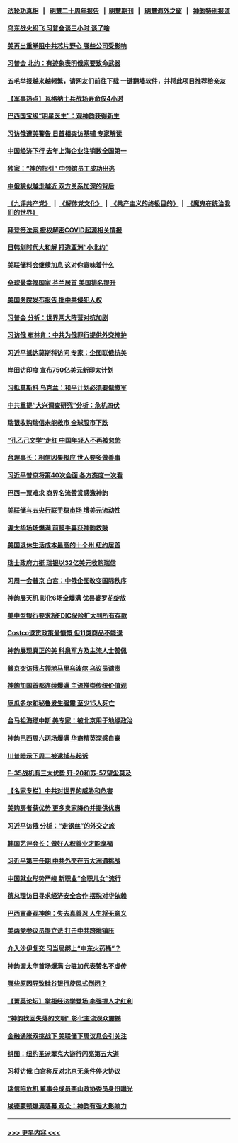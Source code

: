 #### [法轮功真相](https://github.com/gfw-breaker/truth/blob/master/README.md?t=0) &nbsp;&nbsp;|&nbsp;&nbsp; [明慧二十周年报告](https://github.com/gfw-breaker/mh-reports/blob/master/README.md?t=0) &nbsp;&nbsp;|&nbsp;&nbsp;[明慧期刊](https://github.com/gfw-breaker/mh-qikan) &nbsp;&nbsp;|&nbsp;&nbsp; [明慧海外之窗](https://github.com/gfw-breaker/mh-news/blob/master/README.md?t=0) &nbsp;&nbsp;|&nbsp;&nbsp; [神韵特别报道](https://github.com/gfw-breaker/mh-news/blob/master/shenyun.md?t=0)
#### [乌东战火纷飞 习普会谈三小时 谈了啥](../pages/nf4514/n13955228.md?t=03221243) 
#### [美再出重拳阻中共芯片野心 哪些公司受影响](../pages/nf4514/n13955288.md?t=03221243) 
#### [习普会 北约：有迹象表明俄索要致命武器](../pages/nf4514/n13955283.md?t=03221243) 
#### 五毛举报越来越频繁，请网友们前往下载 [一键翻墙软件](https://github.com/gfw-breaker/ssr-accounts)，并将此项目推荐给亲友
#### [【军事热点】瓦格纳士兵战场寿命仅4小时](../pages/nf4514/n13955034.md?t=03221243) 
#### [巴西国宝级“明星医生”：观神韵获得新生](../pages/nf4514/n13955123.md?t=03221243) 
#### [习访俄遭美警告 日首相突访基辅 专家解读](../pages/nf4514/n13954987.md?t=03221243) 
#### [中国经济下行 去年上海企业注销数全国第一](../pages/nf4514/n13954930.md?t=03221243) 
#### [独家：“神的指引” 中领馆员工成功出逃](../pages/nf4514/n13953285.md?t=03221243) 
#### [中俄貌似越走越近 双方关系加深的背后](../pages/nf4514/n13954919.md?t=03221243) 
#### [《九评共产党》](https://github.com/begood0513/9ping.md/blob/master/README.md) &nbsp;|&nbsp; [《解体党文化》](../../../../jtdwh.md/blob/master/README.md)  &nbsp;|&nbsp; [《共产主义的终极目的》](../../../../gczydzjmd.md/blob/master/README.md) &nbsp;|&nbsp; [《魔鬼在统治我们的世界》](../../../../mgztzwmdsj.md/blob/master/README.md) 
#### [拜登签法案 授权解密COVID起源相关情报](../pages/nf4514/n13954813.md?t=03221243) 
#### [日韩划时代大和解 打造亚洲“小北约”](../pages/nf4514/n13955065.md?t=03221243) 
#### [美联储料会继续加息 这对你意味着什么](../pages/nf4514/n13954694.md?t=03221243) 
#### [全球最幸福国家 芬兰居首 美国排名提升](../pages/nf4514/n13954652.md?t=03221243) 
#### [美国务院发布报告 批中共侵犯人权](../pages/nf4514/n13954646.md?t=03221243) 
#### [习普会 分析：世界两大阵营对抗加剧](../pages/nf4514/n13954620.md?t=03221243) 
#### [习访俄 布林肯：中共为俄罪行提供外交掩护](../pages/nf4514/n13954596.md?t=03221243) 
#### [习近平抵达莫斯科访问 专家：企图联俄抗美](../pages/nf4514/n13954464.md?t=03221243) 
#### [岸田访印度 宣布750亿美元新印太计划](../pages/nf4514/n13954474.md?t=03221243) 
#### [习抵莫斯科 乌克兰：和平计划必须要俄撤军](../pages/nf4514/n13954522.md?t=03221243) 
#### [中共重提“大兴调查研究”分析：危机四伏](../pages/nf4514/n13954335.md?t=03221243) 
#### [瑞银收购瑞信未能救市 全球股市下跌](../pages/nf4514/n13954348.md?t=03221243) 
#### [“孔乙己文学”走红 中国年轻人不再被忽悠](../pages/nf4514/n13953821.md?t=03221243) 
#### [台理事长：相信因果报应 世人要多做善事](../pages/nf4514/n13953813.md?t=03221243) 
#### [习近平普京将第40次会面 各方态度一次看](../pages/nf4514/n13954023.md?t=03221243) 
#### [巴西一票难求 商界名流赞赏感激神韵](../pages/nf4514/n13954427.md?t=03221243) 
#### [美联储与五央行联手稳市场 增美元流动性](../pages/nf4514/n13954204.md?t=03221243) 
#### [渥太华场场爆满 前鼓手喜获神韵救赎](../pages/nf4514/n13954215.md?t=03221243) 
#### [美国退休生活成本最高的十个州 纽约居首](../pages/nf4514/n13953987.md?t=03221243) 
#### [瑞士政府力挺 瑞银以32亿美元收购瑞信](../pages/nf4514/n13954024.md?t=03221243) 
#### [习周一会普京 白宫：中俄企图改变国际秩序](../pages/nf4514/n13953906.md?t=03221243) 
#### [神韵展天机 彰化6场全爆满 优昙婆罗花绽放](../pages/nf4514/n13953950.md?t=03221243) 
#### [美中型银行要求将FDIC保险扩大到所有存款](../pages/nf4514/n13953859.md?t=03221243) 
#### [Costco退货政策最慷慨 但11类商品不能退](../pages/nf4514/n13952121.md?t=03221243) 
#### [神韵展现真正的美 科泉军方及主流人士赞佩](../pages/nf4514/n13953896.md?t=03221243) 
#### [普京突访俄占领地马里乌波尔 乌议员谴责](../pages/nf4514/n13953749.md?t=03221243) 
#### [神韵加国首都连续爆满 主流推崇传统价值观](../pages/nf4514/n13953657.md?t=03221243) 
#### [厄瓜多尔和秘鲁发生强震 至少15人死亡](../pages/nf4514/n13953570.md?t=03221243) 
#### [台马祖海缆中断 美专家：被北京用于地缘政治](../pages/nf4514/n13953178.md?t=03221243) 
#### [神韵巴西周六两场爆满 华裔精英深感自豪](../pages/nf4514/n13953650.md?t=03221243) 
#### [川普暗示下周二被逮捕与起诉](../pages/nf4514/n13953186.md?t=03221243) 
#### [F-35战机有三大优势 歼-20和苏-57望尘莫及](../pages/nf4514/n13952900.md?t=03221243) 
#### [【名家专栏】中共对世界的威胁和危害](../pages/nf4514/n13952548.md?t=03221243) 
#### [美购房者获优势 更多卖家降价并提供优惠](../pages/nf4514/n13953340.md?t=03221243) 
#### [习近平访俄 分析：“走钢丝”的外交之旅](../pages/nf4514/n13953196.md?t=03221243) 
#### [韩国艺评会长：做好人积善业才能享福](../pages/nf4514/n13952920.md?t=03221243) 
#### [习近平第三任期 中共外交在五大洲遇挑战](../pages/nf4514/n13951340.md?t=03221243) 
#### [中国就业形势严峻 新职业“全职儿女”流行](../pages/nf4514/n13953154.md?t=03221243) 
#### [德总理访日寻求经济安全合作 摆脱对华依赖](../pages/nf4514/n13953123.md?t=03221243) 
#### [巴西富豪观神韵：失去真善忍 人生将无意义](../pages/nf4514/n13953098.md?t=03221243) 
#### [美两党参议员提立法 打击中共跨境镇压](../pages/nf4514/n13952926.md?t=03221243) 
#### [介入沙伊复交 习当局绑上“中东火药桶”？](../pages/nf4514/n13952645.md?t=03221243) 
#### [神韵渥太华首场爆满 台驻加代表赞名不虚传](../pages/nf4514/n13953029.md?t=03221243) 
#### [哪些原因导致硅谷银行旋风式倒闭？](../pages/nf4514/n13952923.md?t=03221243) 
#### [【菁英论坛】掌柜经济学登场 李强提人才红利](../pages/nf4514/n13952624.md?t=03221243) 
#### [“神韵找回失落的文明” 彰化主流观众震撼](../pages/nf4514/n13952693.md?t=03221243) 
#### [金融通胀双挑战下 美联储下周议息会引关注](../pages/nf4514/n13952642.md?t=03221243) 
#### [组图：纽约圣派翠克大游行闪亮第五大道](../pages/nf4514/n13952657.md?t=03221243) 
#### [习将访俄 白宫称反对北京无条件停火协议](../pages/nf4514/n13952582.md?t=03221243) 
#### [瑞信陷危机 董事会成员李山政协委员身份曝光](../pages/nf4514/n13952540.md?t=03221243) 
#### [埃德蒙顿爆满落幕 观众：神韵有强大影响力](../pages/nf4514/n13952558.md?t=03221243) 

----
#### [ >>> 更早内容 <<< ](../indexes/nf4514-earlier.md)
